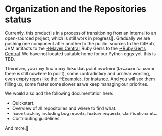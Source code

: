 # Organization and the Repositories status

Currently, this product is in a process of transitioning from an internal to an open-sourced project, which is still
work in progress:dizzy:. Gradually we are pushing one component after another to the public: sources to the GitHub, JVM
artifacts to the [&rarr;Maven Central](https://search.maven.org/#search%7Cga%7C1%7Ccom.github.ebaydatameta), Ruby Gems to the
[&rarr;Ruby Gems Central](https://rubygems.org). We have not located suitable home for our Python eggs yet, this is 
TBD.

Therefore, you may find many links that point nowhere (because for some there is still nowhere to point),
some contradictory and unclear wording, even empty repos like the [&rarr;Examples, for instance](https://github.com/eBayDataMeta/DataMeta-examples).
And you will see them filling up, some faster some slower as we keep managing our priorities.

We would also add the following documentation here:

* Quickstart.
* Overview of all repositories and where to find what.
* Issue tracking including bug reports, feature requests, clarifications etc.
* Contributing guidelines.

And more.:truck:
